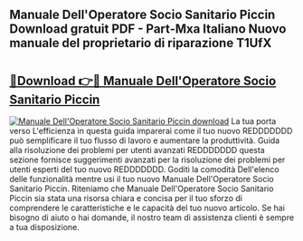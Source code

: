 ## Manuale Dell'Operatore Socio Sanitario Piccin Download gratuit PDF - Part-Mxa Italiano Nuovo manuale del proprietario di riparazione T1UfX

# <h2><a href="http://dfa4cn8.blite.top/?on=Manuale+Dell%27Operatore+Socio+Sanitario+Piccin">🔗Download 👉🔴 Manuale Dell'Operatore Socio Sanitario Piccin</a></h2>

[![Manuale Dell'Operatore Socio Sanitario Piccin download](https://i.imgur.com/lujVjoI.png)](http://dfa4cn8.blite.top/?on=Manuale+Dell%27Operatore+Socio+Sanitario+Piccin)
La tua porta verso L'efficienza in questa guida imparerai come il tuo nuovo REDDDDDDD può semplificare il tuo flusso di lavoro e aumentare la produttività. Guida alla risoluzione dei problemi per utenti avanzati REDDDDDDD questa sezione fornisce suggerimenti avanzati per la risoluzione dei problemi per utenti esperti del tuo nuovo REDDDDDDD. Goditi la comodità Dell'elenco delle funzionalità mentre usi il tuo nuovo Manuale Dell'Operatore Socio Sanitario Piccin. Riteniamo che Manuale Dell'Operatore Socio Sanitario Piccin sia stata una risorsa chiara e concisa per il tuo sforzo di comprendere le caratteristiche e le capacità del tuo nuovo articolo. Se hai bisogno di aiuto o hai domande, il nostro team di assistenza clienti è sempre a tua disposizione.
